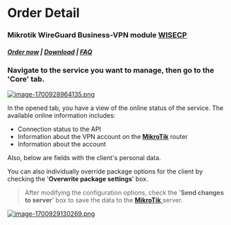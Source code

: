 # Order Detail

### Mikrotik WireGuard Business-VPN module **[WISECP](https://puqcloud.com/link.php?id=78)** 

##### [Order now](https://puqcloud.com/index.php?rp=/store/wisecp-module-mikrotik-wireguard-business-vpn) | [Download](https://download.puqcloud.com/WISECP/Product/PUQ_WISECP-Mikrotik-WireGuard-Business-VPN/) | [FAQ](https://faq.puqcloud.com/)

### Navigate to the service you want to manage, then go to the '**Core**' tab.

[![image-1700928964135.png](https://doc.puq.info/uploads/images/gallery/2023-11/scaled-1680-/image-1700928964135.png)](https://doc.puq.info/uploads/images/gallery/2023-11/image-1700928964135.png)

In the opened tab, you have a view of the online status of the service. The available online information includes:

- Connection status to the API
- Information about the VPN account on the **[MikroTik](https://mikrotik.com/)** router
- Information about the account

Also, below are fields with the client's personal data.  
  
You can also individually override package options for the client by checking the '**Overwrite package settings**' box.

>After modifying the configuration options, check the '**Send changes to server**' box to save the data to the [**MikroTik** ](https://mikrotik.com/)server.

[![image-1700929130269.png](https://doc.puq.info/uploads/images/gallery/2023-11/scaled-1680-/image-1700929130269.png)](https://doc.puq.info/uploads/images/gallery/2023-11/image-1700929130269.png)